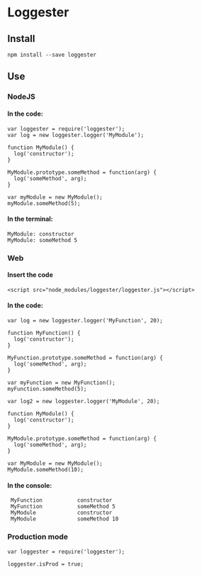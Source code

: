 # Loggester

## Install

```
npm install --save loggester
```

## Use

### NodeJS

#### In the code:

```
var loggester = require('loggester');
var log = new loggester.logger('MyModule');

function MyModule() {
  log('constructor');
}

MyModule.prototype.someMethod = function(arg) {
  log('someMethod', arg);
}

var myModule = new MyModule();
myModule.someMethod(5);
```

#### In the terminal:

```
MyModule: constructor
MyModule: someMethod 5
```

### Web

#### Insert the code

```
<script src="node_modules/loggester/loggester.js"></script>
```

#### In the code:

```
var log = new loggester.logger('MyFunction', 20);

function MyFunction() {
  log('constructor');
}

MyFunction.prototype.someMethod = function(arg) {
  log('someMethod', arg);
}

var myFunction = new MyFunction();
myFunction.someMethod(5);

var log2 = new loggester.logger('MyModule', 20);

function MyModule() {
  log('constructor');
}

MyModule.prototype.someMethod = function(arg) {
  log('someMethod', arg);
}

var MyModule = new MyModule();
MyModule.someMethod(10);
```

#### In the console:

```
 MyFunction           constructor
 MyFunction           someMethod 5
 MyModule             constructor
 MyModule             someMethod 10
```

### Production mode

```
var loggester = require('loggester');

loggester.isProd = true;
```